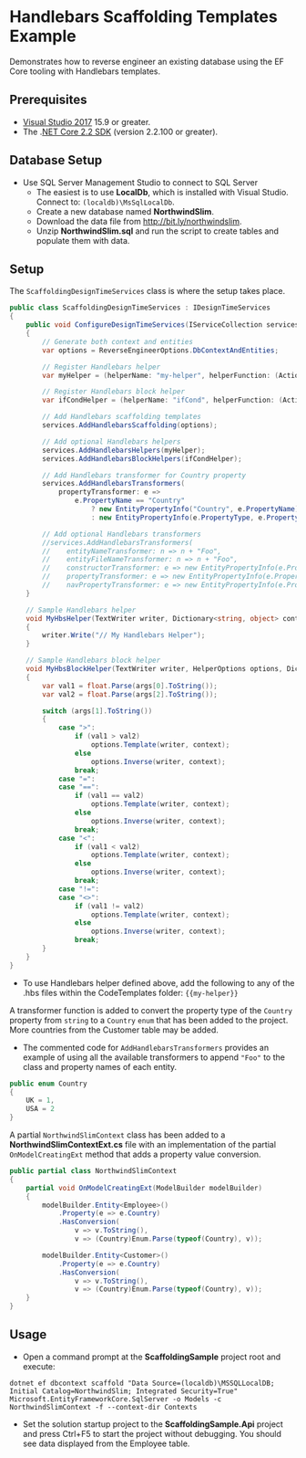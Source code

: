 ﻿# Handlebars Scaffolding Templates Example

Demonstrates how to reverse engineer an existing database using the EF Core tooling with Handlebars templates.

## Prerequisites

- [Visual Studio 2017](https://www.visualstudio.com/downloads/) 15.9 or greater.
- The .[NET Core 2.2 SDK](https://www.microsoft.com/net/download/core) (version 2.2.100 or greater).

## Database Setup

- Use SQL Server Management Studio to connect to SQL Server
    - The easiest is to use **LocalDb**, which is installed with Visual Studio.  
    Connect to: `(localdb)\MsSqlLocalDb`.
    - Create a new database named **NorthwindSlim**.
    - Download the data file from <http://bit.ly/northwindslim>.
    - Unzip **NorthwindSlim.sql** and run the script to create tables and populate them with data.

## Setup

The `ScaffoldingDesignTimeServices` class is where the setup takes place.

```csharp
public class ScaffoldingDesignTimeServices : IDesignTimeServices
{
    public void ConfigureDesignTimeServices(IServiceCollection services)
    {
        // Generate both context and entities
        var options = ReverseEngineerOptions.DbContextAndEntities;

        // Register Handlebars helper
        var myHelper = (helperName: "my-helper", helperFunction: (Action<TextWriter, Dictionary<string, object>, object[]>) MyHbsHelper);

        // Register Handlebars block helper
        var ifCondHelper = (helperName: "ifCond", helperFunction: (Action<TextWriter, HelperOptions, Dictionary<string, object>, object[]>)MyHbsBlockHelper);

        // Add Handlebars scaffolding templates
        services.AddHandlebarsScaffolding(options);

        // Add optional Handlebars helpers
        services.AddHandlebarsHelpers(myHelper);
        services.AddHandlebarsBlockHelpers(ifCondHelper);

        // Add Handlebars transformer for Country property
        services.AddHandlebarsTransformers(
            propertyTransformer: e =>
                e.PropertyName == "Country"
                    ? new EntityPropertyInfo("Country", e.PropertyName)
                    : new EntityPropertyInfo(e.PropertyType, e.PropertyName));

        // Add optional Handlebars transformers
        //services.AddHandlebarsTransformers(
        //    entityNameTransformer: n => n + "Foo",
        //    entityFileNameTransformer: n => n + "Foo",
        //    constructorTransformer: e => new EntityPropertyInfo(e.PropertyType + "Foo", e.PropertyName + "Foo"),
        //    propertyTransformer: e => new EntityPropertyInfo(e.PropertyType, e.PropertyName + "Foo"),
        //    navPropertyTransformer: e => new EntityPropertyInfo(e.PropertyType + "Foo", e.PropertyName + "Foo"));
    }

    // Sample Handlebars helper
    void MyHbsHelper(TextWriter writer, Dictionary<string, object> context, object[] parameters)
    {
        writer.Write("// My Handlebars Helper");
    }

    // Sample Handlebars block helper
    void MyHbsBlockHelper(TextWriter writer, HelperOptions options, Dictionary<string, object> context, object[] args)
    {
        var val1 = float.Parse(args[0].ToString());
        var val2 = float.Parse(args[2].ToString());

        switch (args[1].ToString())
        {
            case ">":
                if (val1 > val2)
                    options.Template(writer, context);
                else
                    options.Inverse(writer, context);
                break;
            case "=":
            case "==":
                if (val1 == val2)
                    options.Template(writer, context);
                else
                    options.Inverse(writer, context);
                break;
            case "<":
                if (val1 < val2)
                    options.Template(writer, context);
                else
                    options.Inverse(writer, context);
                break;
            case "!=":
            case "<>":
                if (val1 != val2)
                    options.Template(writer, context);
                else
                    options.Inverse(writer, context);
                break;
        }
    }
}
```
- To use Handlebars helper defined above, add the following to any of the .hbs files within the CodeTemplates folder: `{{my-helper}}`

A transformer function is added to convert the property type of the `Country` property from `string` to a `Country` `enum` that has been added to the project. More countries from the Customer table may be added.
- The commented code for `AddHandlebarsTransformers` provides an example of using all the available transformers to append `"Foo"` to the class and property names of each entity.

```csharp
public enum Country
{
    UK = 1,
    USA = 2
}
```

A partial `NorthwindSlimContext` class has been added to a **NorthwindSlimContextExt.cs** file with an implementation of the partial `OnModelCreatingExt` method that adds a property value conversion.

```csharp
public partial class NorthwindSlimContext
{
    partial void OnModelCreatingExt(ModelBuilder modelBuilder)
    {
        modelBuilder.Entity<Employee>()
            .Property(e => e.Country)
            .HasConversion(
                v => v.ToString(),
                v => (Country)Enum.Parse(typeof(Country), v));

        modelBuilder.Entity<Customer>()
            .Property(e => e.Country)
            .HasConversion(
                v => v.ToString(),
                v => (Country)Enum.Parse(typeof(Country), v));
    }
}
```

## Usage

- Open a command prompt at the **ScaffoldingSample** project root and execute:

```
dotnet ef dbcontext scaffold "Data Source=(localdb)\MSSQLLocalDB; Initial Catalog=NorthwindSlim; Integrated Security=True" Microsoft.EntityFrameworkCore.SqlServer -o Models -c NorthwindSlimContext -f --context-dir Contexts
```
- Set the solution startup project to the **ScaffoldingSample.Api** project and press Ctrl+F5 to start the project without debugging. You should see data displayed from the Employee table.